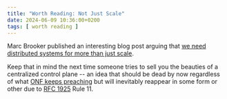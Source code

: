 ```yaml
---
title: "Worth Reading: Not Just Scale"
date: 2024-06-09 10:36:00+0200
tags: [ worth reading ]
---
```

Marc Brooker published an interesting blog post arguing that 
[we need distributed systems for more than just scale](https://brooker.co.za/blog/2024/06/04/scale.html).

Keep that in mind the next time someone tries to sell you the beauties of a centralized control plane -- an idea that should be dead by now regardless of what [ONF keeps preaching](https://opennetworking.org/sdn-definition/) but will inevitably reappear in some form or other due to [RFC 1925](https://www.rfc-editor.org/rfc/rfc1925) Rule 11.
